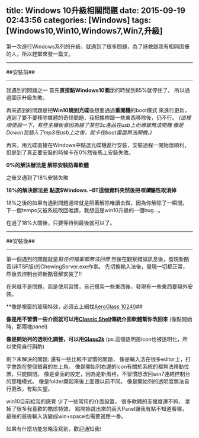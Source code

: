 title: Windows 10升級相關問題
date: 2015-09-19 02:43:56
categories: [Windows]
tags: [Windows10,Win10,Windows7,Win7,升級]
---

第一次進行Windows系列的升級，就遇到了很多問題，為了拯救跟我有相同困擾的人，所以趕緊來發一篇文。

<hr />

##安裝前##

<hr />

我遇到的問題之一
首先**直接點Windows10圖示**的時候到85%就停住了。
所以通過圖示升級失敗。

再來遇到的問題是把**Win10燒到光碟**後想要通過**重開機**的boot模式
來進行更新，遇到了要不要移除媒體的奇怪問題，我把搖桿跟一些東西移除後，仍不行。
*(這裡順便說一下，有些主機板會因為插了某些3c產品在usb上而導致無法開機
像是Dowen我插入了mp3在usb上之後，就卡在boot畫面無法開機。)*

再來，用光碟直接在Windows中點選光碟機進行安裝，安裝過程一開始很順利，但是到了真正要安裝的時候卡在0%然後馬上安裝失敗。

**0%的解決辦法是 解除安裝防毒軟體**

之後又遇到了18%安裝失敗

**18%的解決辦法是 點選$Windows.~BT這個資料夾然後把*唯讀*屬性取消掉**

18%之後的如果有遇到問題通常就是照著解除唯讀去做，因為你解除了一瞬間，下一個tempo又被系統改回唯讀，我想這是win10升級的一個bug...。


在過了18%大關後，只要等待到最後就可以了。

<hr />

##安裝後##

<hr />

第一個遇到的問題就是*點任何檔案都無法回應*
然後在觀察錯誤訊息後，發現新酷音(非TSF版)的ChewingServer.exe作祟。
先切換輸入法後，發現一切都正常，然後去控制台把新酷音解安裝了!!

在來就不是問題，而是使用習慣，自己摸索一些東西後，發現有一些東西要額外安裝。

**像是視窗的玻璃特效，必須去上網找[AeroGlass 10240](http://pan.baidu.com/s/1c50zc)##

**像是用不習慣一些介面就可以用[Classic Shell](http://www.classicshell.net/)傳統介面軟體幫你改回來**
(像點開始時，那兩塊panel)

**像是開始列的透明化調整，可以用[Glass2k](http://chime.tv/products/glass2k.shtml)**
(ps.這個透明連icon也被透明化，所以使用自行斟酌)


剩下未解決的問題:
還有一些比較不習慣的問題，
像是輸入法在很多editor上，打字會跑在整個螢幕的左上角。
像是開始列右邊的icon有關於系統的都無法移動位置，只能關閉。
像是桌面的設定，因為是新風格，不習慣想改回win7連結控制台的那種模式。
像是folder開起來後上面跟以前不同。
像是開始列的透明度無法自行更改，有點失望。

win10目前給我的感覺
少了一些常用的介面設置，
很多軟體的支援度還不夠，
拿掉了很多我喜歡的酷炫特效，
點開始跳出來的兩大Panel讓我有點不知道看哪，
最後的最後輸入法變成win+space也需要適應一番。

如果有什麼功能忽略沒寫到，歡迎通知我!
